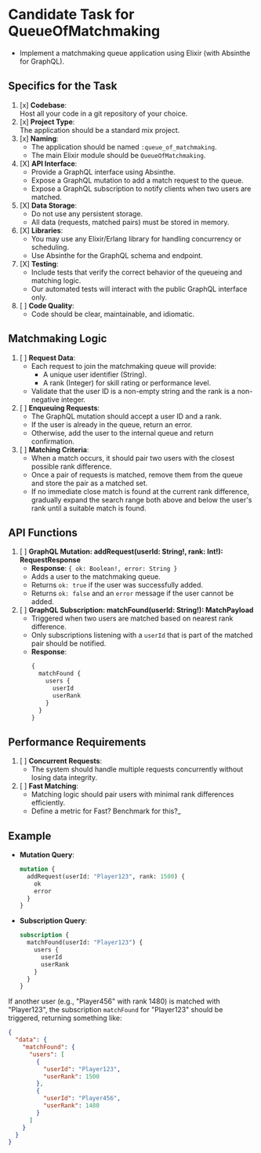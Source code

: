 # Candidate Task for QueueOfMatchmaking

- Implement a matchmaking queue application using Elixir (with Absinthe for GraphQL).

## Specifics for the Task

1. [x] **Codebase**:  
   Host all your code in a git repository of your choice.
2. [x] **Project Type**:  
   The application should be a standard mix project.
3. [x] **Naming**:
   - The application should be named `:queue_of_matchmaking`.
   - The main Elixir module should be `QueueOfMatchmaking`.
4. [X] **API Interface**:
   - Provide a GraphQL interface using Absinthe.
   - Expose a GraphQL mutation to add a match request to the queue.
   - Expose a GraphQL subscription to notify clients when two users are matched.
5. [X] **Data Storage**:
   - Do not use any persistent storage.
   - All data (requests, matched pairs) must be stored in memory.
6. [X] **Libraries**:
   - You may use any Elixir/Erlang library for handling concurrency or scheduling.
   - Use Absinthe for the GraphQL schema and endpoint.
7. [X] **Testing**:
   - Include tests that verify the correct behavior of the queueing and matching logic.
   - Our automated tests will interact with the public GraphQL interface only.
8. [ ] **Code Quality**:
   - Code should be clear, maintainable, and idiomatic.

## Matchmaking Logic

1. [ ] **Request Data**:
   - Each request to join the matchmaking queue will provide:
     - A unique user identifier (String).
     - A rank (Integer) for skill rating or performance level.
   - Validate that the user ID is a non-empty string and the rank is a non-negative integer.
2. [ ] **Enqueuing Requests**:
   - The GraphQL mutation should accept a user ID and a rank.
   - If the user is already in the queue, return an error.
   - Otherwise, add the user to the internal queue and return confirmation.
3. [ ] **Matching Criteria**:
   - When a match occurs, it should pair two users with the closest possible rank difference.
   - Once a pair of requests is matched, remove them from the queue and store the pair as a matched set.
   - If no immediate close match is found at the current rank difference, gradually expand the search range both above and below the user's rank until a suitable match is found.

## API Functions

1. [ ] **GraphQL Mutation: addRequest(userId: String!, rank: Int!): RequestResponse**
   - **Response**: `{ ok: Boolean!, error: String }`
   - Adds a user to the matchmaking queue.
   - Returns `ok: true` if the user was successfully added.
   - Returns `ok: false` and an `error` message if the user cannot be added.
2. [ ] **GraphQL Subscription: matchFound(userId: String!): MatchPayload**
   - Triggered when two users are matched based on nearest rank difference.
   - Only subscriptions listening with a `userId` that is part of the matched pair should be notified.
   - **Response**:
     ```graphql
     {
       matchFound {
         users {
           userId
           userRank
         }
       }
     }
     ```

## Performance Requirements

1. [ ] **Concurrent Requests**:
   - The system should handle multiple requests concurrently without losing data integrity.
2. [ ] **Fast Matching**:
   - Matching logic should pair users with minimal rank differences efficiently.
   - Define a metric for Fast? Benchmark for this?_

## Example

- **Mutation Query**:
  ```graphql
  mutation {
    addRequest(userId: "Player123", rank: 1500) {
      ok
      error
    }
  }
  ```

- **Subscription Query**:
  ```graphql
  subscription {
    matchFound(userId: "Player123") {
      users {
        userId
        userRank
      }
    }
  }
  ```

If another user (e.g., "Player456" with rank 1480) is matched with "Player123", the subscription `matchFound` for "Player123" should be triggered, returning something like:

```json
{
  "data": {
    "matchFound": {
      "users": [
        {
          "userId": "Player123",
          "userRank": 1500
        },
        {
          "userId": "Player456",
          "userRank": 1480
        }
      ]
    }
  }
}
```
